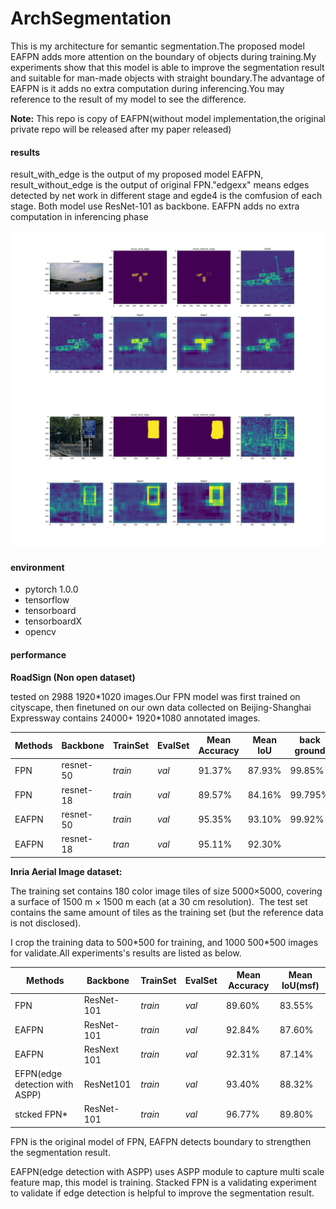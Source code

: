 # ArchSegmentation

This is my architecture for semantic segmentation.The proposed model EAFPN adds more attention on the boundary of objects during training.My experiments show that this model is able to improve the segmentation result and suitable for man-made objects with straight boundary.The advantage of EAFPN is it adds no extra computation during inferencing.You may reference to the result of my model to see the difference.

**Note:** This repo is  copy of EAFPN(without model implementation,the original private repo will be released after my paper released)

#### results

result_with_edge is the output of my proposed model EAFPN, result_without_edge is the output of original FPN."edgexx" means edges detected by net work in different stage and egde4 is the comfusion of each stage. Both model use ResNet-101 as backbone. EAFPN adds no extra computation in inferencing phase

![](https://raw.githubusercontent.com/Citygity/ArchSegmentation/master/images/00004997.png)
![](https://raw.githubusercontent.com/Citygity/ArchSegmentation/master/images/44.png)


#### environment

- pytorch 1.0.0
- tensorflow
- tensorboard
- tensorboardX
- opencv

#### performance

**RoadSign (Non open dataset)**

tested on 2988 1920\*1020 images.Our FPN model was first trained on cityscape, then finetuned on our own data collected on Beijing-Shanghai Expressway contains 24000+ 1920*1080 annotated images.

| Methods | Backbone  | TrainSet | EvalSet | Mean Accuracy | Mean IoU | back ground| roadsign |
| ------- | --------- | -------- | ------- | ------------- | -------- | ---------- | -------- |
| FPN     | resnet-50 | *train*  | *val*   | 91.37%        | 87.93%   |  99.85%    | 75.75%   |   
| FPN     | resnet-18 | *train*  | *val*   | 89.57%        | 84.16%   |  99.795%   | 68.525%  |
| EAFPN   | resnet-50 | *train*  | *val*   | 95.35%        | 93.10%   |  99.92%    | 86.285%  |
| EAFPN   | resnet-18 | *tran*   | *val*   | 95.11%        | 92.30%   |            |          |

**Inria Aerial Image dataset:**

The training set contains 180 color image tiles of size 5000×5000, covering a surface of 1500 m × 1500 m each (at a 30 cm resolution).  The test set contains the same amount of tiles as the training set (but the reference data is not disclosed).  

I crop the training data to 500*500 for training, and 1000 500\*500 images for validate.All experiments's results are listed as below.

| Methods                        | Backbone    | TrainSet | EvalSet | Mean Accuracy | Mean IoU(msf) |
| ------------------------------ | ----------- | -------- | ------- | ------------- | ------------- |
| FPN                            | ResNet-101  | *train*  | *val*   | 89.60%        | 83.55%        |
| EAFPN                          | ResNet-101  | *train*  | *val*   | 92.84%        | 87.60%        |
| EAFPN                          | ResNext 101 | *train*  | *val*   | 92.31%        | 87.14%        |
| EFPN(edge detection with ASPP) | ResNet101   | *train*  | *val*   | 93.40%        | 88.32%        |
| stcked FPN*                    | ResNet-101  | *train*  | *val*   | 96.77%        | 89.80%        |

FPN is the original model of FPN, EAFPN detects boundary to strengthen the segmentation result.

EAFPN(edge detection with ASPP) uses ASPP module to capture multi scale feature map, this model is training. Stacked FPN is a validating experiment to validate if edge detection is helpful to improve the segmentation result.

